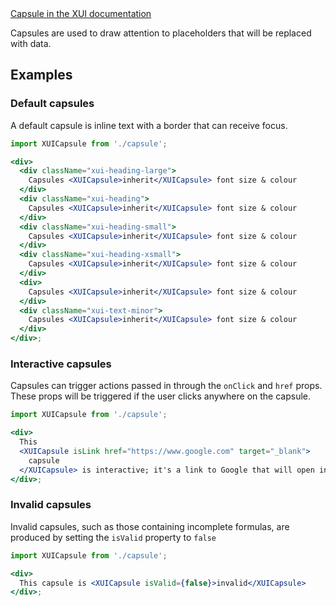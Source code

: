 <div class="xui-margin-vertical">
	<a href="../section-components-identifiers-capsule.html" isDocLink>Capsule in the XUI documentation</a>
</div>

Capsules are used to draw attention to placeholders that will be replaced with data.

## Examples

### Default capsules

A default capsule is inline text with a border that can receive focus.

```jsx harmony
import XUICapsule from './capsule';

<div>
  <div className="xui-heading-large">
    Capsules <XUICapsule>inherit</XUICapsule> font size & colour
  </div>
  <div className="xui-heading">
    Capsules <XUICapsule>inherit</XUICapsule> font size & colour
  </div>
  <div className="xui-heading-small">
    Capsules <XUICapsule>inherit</XUICapsule> font size & colour
  </div>
  <div className="xui-heading-xsmall">
    Capsules <XUICapsule>inherit</XUICapsule> font size & colour
  </div>
  <div>
    Capsules <XUICapsule>inherit</XUICapsule> font size & colour
  </div>
  <div className="xui-text-minor">
    Capsules <XUICapsule>inherit</XUICapsule> font size & colour
  </div>
</div>;
```

### Interactive capsules

Capsules can trigger actions passed in through the `onClick` and `href` props. These props will be triggered if the user clicks anywhere on the capsule.

```jsx harmony
import XUICapsule from './capsule';

<div>
  This
  <XUICapsule isLink href="https://www.google.com" target="_blank">
    capsule
  </XUICapsule> is interactive; it's a link to Google that will open in a new tab
</div>;
```

### Invalid capsules

Invalid capsules, such as those containing incomplete formulas, are produced by setting the `isValid` property to `false`

```jsx harmony
import XUICapsule from './capsule';

<div>
  This capsule is <XUICapsule isValid={false}>invalid</XUICapsule>
</div>;
```
